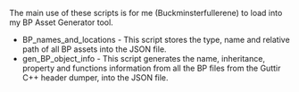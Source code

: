 The main use of these scripts is for me (Buckminsterfullerene) to load into my BP Asset Generator tool.
- BP_names_and_locations - This script stores the type, name and relative path of all BP assets into the JSON file.
- gen_BP_object_info - This script generates the name, inheritance, property and functions information from all the BP files from the Guttir C++ header dumper, into the JSON file.